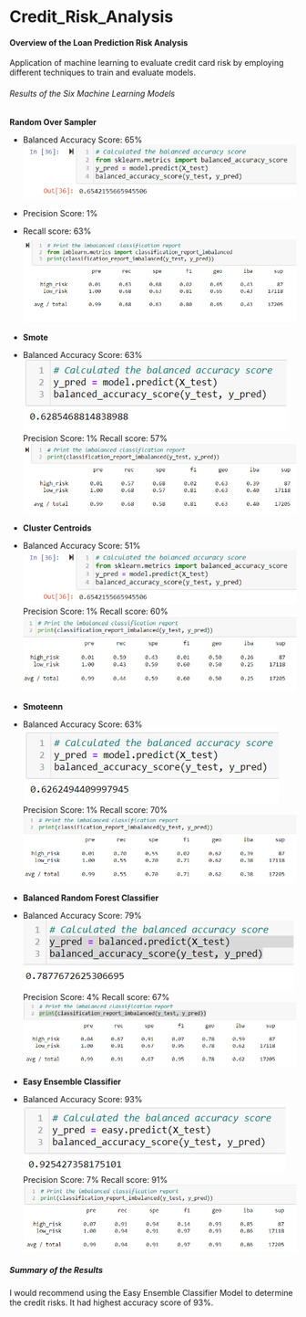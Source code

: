 # Credit_Risk_Analysis

#### Overview of the Loan Prediction Risk Analysis
Application of machine learning to evaluate credit card risk by employing different techniques to train and evaluate models. 

###### Results of the Six Machine Learning Models

**Random Over Sampler**
* Balanced Accuracy Score: 65%
![Accuracy Score](https://github.com/mcginav/Credit_Risk_Analysis/blob/main/Random%20Accuracy.PNG)
* Precision Score: 1%
* Recall score: 63%
![Precision and Recall Scores](https://github.com/mcginav/Credit_Risk_Analysis/blob/main/RandomPre_Rec.PNG)

* **Smote**
* Balanced Accuracy Score: 63% 
![Accuracy Score](https://github.com/mcginav/Credit_Risk_Analysis/blob/main/SmoteAcc.PNG)
Precision Score: 1%
Recall score: 57%
![Precision and Recall Scores](https://github.com/mcginav/Credit_Risk_Analysis/blob/main/SmotePre_Rec.PNG)

* **Cluster Centroids**
* Balanced Accuracy Score: 51%
![Accuracy Score](https://github.com/mcginav/Credit_Risk_Analysis/blob/main/Random%20Accuracy.PNG)
Precision Score: 1%
Recall score: 60%
![Precision and Recall Scores](https://github.com/mcginav/Credit_Risk_Analysis/blob/main/clusterPre_Rec.PNG)

* **Smoteenn**
* Balanced Accuracy Score: 63%
![Accuracy Score](https://github.com/mcginav/Credit_Risk_Analysis/blob/main/SteennAcc.PNG)
Precision Score: 1%
Recall score: 70%
![Precision and Recall Scores](https://github.com/mcginav/Credit_Risk_Analysis/blob/main/SteennPre_Rec.PNG)

* **Balanced Random Forest Classifier**
* Balanced Accuracy Score: 79%
![Accuracy Score](https://github.com/mcginav/Credit_Risk_Analysis/blob/main/ForestAcc.PNG)
Precision Score: 4%
Recall score: 67%
![Precision and Recall Scores](https://github.com/mcginav/Credit_Risk_Analysis/blob/main/ForestPre_Rec.PNG)

* **Easy Ensemble Classifier**
* Balanced Accuracy Score: 93%
![Accuracy Score](https://github.com/mcginav/Credit_Risk_Analysis/blob/main/EasyAcc.PNG)
Precision Score: 7%
Recall score: 91%
![Precision and Recall Scores](https://github.com/mcginav/Credit_Risk_Analysis/blob/main/EasyPre_Rec.PNG)

##### Summary of the Results 
I would recommend using the Easy Ensemble Classifier Model to determine the credit risks. It had highest accuracy score of 93%.